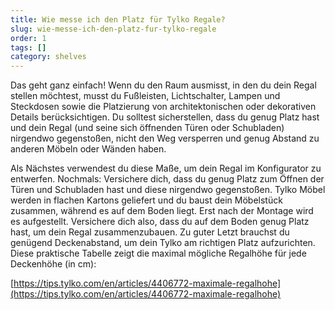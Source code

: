 ```yaml
---
title: Wie messe ich den Platz für Tylko Regale?
slug: wie-messe-ich-den-platz-fur-tylko-regale
order: 1
tags: []
category: shelves
---
```


Das geht ganz einfach! Wenn du den Raum ausmisst, in den du dein Regal stellen möchtest, musst du Fußleisten, Lichtschalter, Lampen und Steckdosen sowie die Platzierung von architektonischen oder dekorativen Details berücksichtigen. Du solltest sicherstellen, dass du genug Platz hast und dein Regal (und seine sich öffnenden Türen oder Schubladen) nirgendwo gegenstoßen, nicht den Weg versperren und genug Abstand zu anderen Möbeln oder Wänden haben.

Als Nächstes verwendest du diese Maße, um dein Regal im Konfigurator zu entwerfen. Nochmals: Versichere dich, dass du genug Platz zum Öffnen der Türen und Schubladen hast und diese nirgendwo gegenstoßen. Tylko Möbel werden in flachen Kartons geliefert und du baust dein Möbelstück zusammen, während es auf dem Boden liegt. Erst nach der Montage wird es aufgestellt. Versichere dich also, dass du auf dem Boden genug Platz hast, um dein Regal zusammenzubauen. Zu guter Letzt brauchst du genügend Deckenabstand, um dein Tylko am richtigen Platz aufzurichten. Diese praktische Tabelle zeigt die maximal mögliche Regalhöhe für jede Deckenhöhe (in cm):

[https://tips.tylko.com/en/articles/4406772-maximale-regalhohe](https://tips.tylko.com/en/articles/4406772-maximale-regalhohe)
